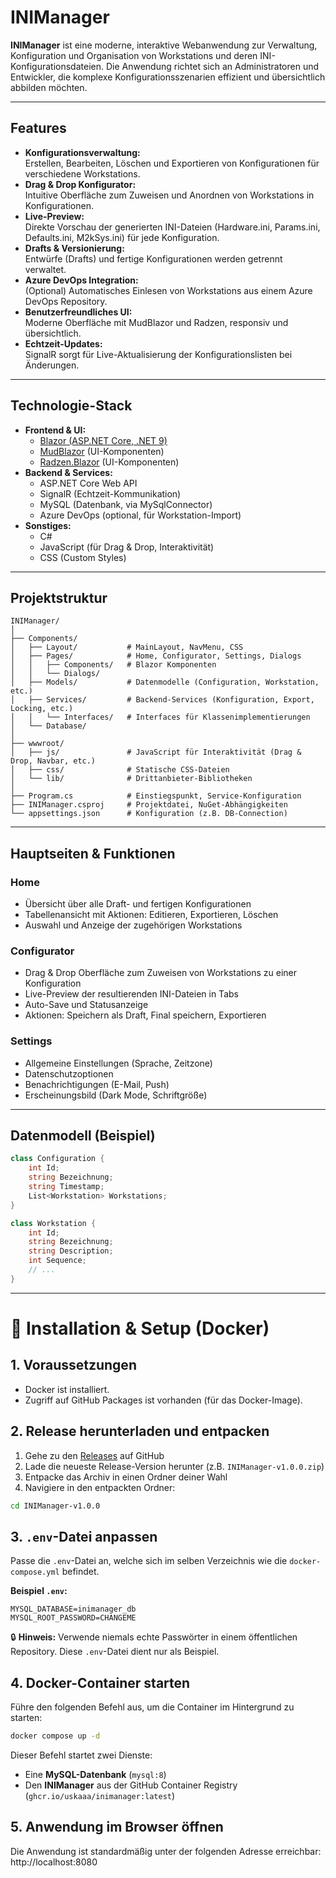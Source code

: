 # INIManager

**INIManager** ist eine moderne, interaktive Webanwendung zur Verwaltung, Konfiguration und Organisation von Workstations und deren INI-Konfigurationsdateien. Die Anwendung richtet sich an Administratoren und Entwickler, die komplexe Konfigurationsszenarien effizient und übersichtlich abbilden möchten.

---

## Features

- **Konfigurationsverwaltung:**  
  Erstellen, Bearbeiten, Löschen und Exportieren von Konfigurationen für verschiedene Workstations.
- **Drag & Drop Konfigurator:**  
  Intuitive Oberfläche zum Zuweisen und Anordnen von Workstations in Konfigurationen.
- **Live-Preview:**  
  Direkte Vorschau der generierten INI-Dateien (Hardware.ini, Params.ini, Defaults.ini, M2kSys.ini) für jede Konfiguration.
- **Drafts & Versionierung:**  
  Entwürfe (Drafts) und fertige Konfigurationen werden getrennt verwaltet.
- **Azure DevOps Integration:**  
  (Optional) Automatisches Einlesen von Workstations aus einem Azure DevOps Repository.
- **Benutzerfreundliches UI:**  
  Moderne Oberfläche mit MudBlazor und Radzen, responsiv und übersichtlich.
- **Echtzeit-Updates:**  
  SignalR sorgt für Live-Aktualisierung der Konfigurationslisten bei Änderungen.

---

## Technologie-Stack

- **Frontend & UI:**  
  - [Blazor (ASP.NET Core, .NET 9)](https://dotnet.microsoft.com/apps/aspnet/web-apps/blazor)
  - [MudBlazor](https://mudblazor.com/) (UI-Komponenten)
  - [Radzen.Blazor](https://blazor.radzen.com/) (UI-Komponenten)
- **Backend & Services:**  
  - ASP.NET Core Web API
  - SignalR (Echtzeit-Kommunikation)
  - MySQL (Datenbank, via MySqlConnector)
  - Azure DevOps (optional, für Workstation-Import)
- **Sonstiges:**  
  - C#
  - JavaScript (für Drag & Drop, Interaktivität)
  - CSS (Custom Styles)

---

## Projektstruktur

```
INIManager/
│
├── Components/
│   ├── Layout/           # MainLayout, NavMenu, CSS
│   ├── Pages/            # Home, Configurator, Settings, Dialogs
│   │   ├── Components/   # Blazor Komponenten
│   │   └── Dialogs/
│   ├── Models/           # Datenmodelle (Configuration, Workstation, etc.)
│   ├── Services/         # Backend-Services (Konfiguration, Export, Locking, etc.)
│   │   └── Interfaces/   # Interfaces für Klassenimplementierungen
│   └── Database/
│
├── wwwroot/
│   ├── js/               # JavaScript für Interaktivität (Drag & Drop, Navbar, etc.)
│   ├── css/              # Statische CSS-Dateien
│   └── lib/              # Drittanbieter-Bibliotheken
│
├── Program.cs            # Einstiegspunkt, Service-Konfiguration
├── INIManager.csproj     # Projektdatei, NuGet-Abhängigkeiten
└── appsettings.json      # Konfiguration (z.B. DB-Connection)
```

---

## Hauptseiten & Funktionen

### Home

- Übersicht über alle Draft- und fertigen Konfigurationen
- Tabellenansicht mit Aktionen: Editieren, Exportieren, Löschen
- Auswahl und Anzeige der zugehörigen Workstations

### Configurator

- Drag & Drop Oberfläche zum Zuweisen von Workstations zu einer Konfiguration
- Live-Preview der resultierenden INI-Dateien in Tabs
- Auto-Save und Statusanzeige
- Aktionen: Speichern als Draft, Final speichern, Exportieren

### Settings

- Allgemeine Einstellungen (Sprache, Zeitzone)
- Datenschutzoptionen
- Benachrichtigungen (E-Mail, Push)
- Erscheinungsbild (Dark Mode, Schriftgröße)

---

## Datenmodell (Beispiel)

```csharp
class Configuration {
    int Id;
    string Bezeichnung;
    string Timestamp;
    List<Workstation> Workstations;
}

class Workstation {
    int Id;
    string Bezeichnung;
    string Description;
    int Sequence;
    // ...
}
```

---

# 🐳 Installation & Setup (Docker)

## 1. Voraussetzungen
* Docker ist installiert.
* Zugriff auf GitHub Packages ist vorhanden (für das Docker-Image).

## 2. Release herunterladen und entpacken

1. Gehe zu den [Releases](https://github.com/Uskaaa/INIManager/releases) auf GitHub
2. Lade die neueste Release-Version herunter (z.B. `INIManager-v1.0.0.zip`)
3. Entpacke das Archiv in einen Ordner deiner Wahl
4. Navigiere in den entpackten Ordner:

```bash
cd INIManager-v1.0.0
```

## 3. `.env`-Datei anpassen
Passe die `.env`-Datei an, welche sich im selben Verzeichnis wie die `docker-compose.yml` befindet.

**Beispiel `.env`:**

```env
MYSQL_DATABASE=inimanager_db
MYSQL_ROOT_PASSWORD=CHANGEME
```

🔒 **Hinweis:** Verwende niemals echte Passwörter in einem öffentlichen Repository. Diese `.env`-Datei dient nur als Beispiel.

## 4. Docker-Container starten
Führe den folgenden Befehl aus, um die Container im Hintergrund zu starten:

```bash
docker compose up -d
```

Dieser Befehl startet zwei Dienste:
* Eine **MySQL-Datenbank** (`mysql:8`)
* Den **INIManager** aus der GitHub Container Registry (`ghcr.io/uskaaa/inimanager:latest`)

## 5. Anwendung im Browser öffnen
Die Anwendung ist standardmäßig unter der folgenden Adresse erreichbar: http://localhost:8080
